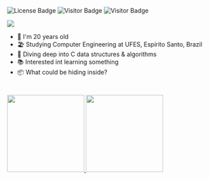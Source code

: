 ![License Badge](https://img.shields.io/badge/license-MIT-blue)
![Visitor Badge](https://visitor-badge.laobi.icu/badge?page_id=edualfo.visitor-badge)
![Visitor Badge](https://img.shields.io/badge/made%20in-brazil-green)



<div align="left">
  <img src="https://readme-typing-svg.herokuapp.com?font=Consolas&weight=400&size=28&duration=4000&pause=600&width=700&height=50&color=fff&center=false&vCenter=true&lines=Hi%2C+I'm+Eduardo+Abreu!%F0%9F%91%8B%F0%9F%91%8B;I'm+a+computer+engineering+student;Check+out+some+cool+stuff+below+%F0%9F%8D%B7%F0%9F%97%BF">
</div>

<div align="left">
  <ul>
    <li>🤠 I'm 20 years old</li>
    <li>🏖️ Studying Computer Engineering at UFES, Espírito Santo, Brazil</li>
    <li>🤿 Diving deep into C data structures & algorithms</li>
    <li>📚 Interested int learning something</li>
    <li>📦 What could be hiding inside?</li>
  </ul>
</div>

#

<div>
  <a href="https://github.com/edualfo">
  <img height="180" src="https://github-readme-stats.vercel.app/api?username=edualfo&show_icons=true&theme=dark&include_all_commits=true&count_private=true&hide_rank=false&border_radius=5&hide_border=false&border_color=555555"/>
  <img height="180" src="https://github-readme-stats.vercel.app/api/top-langs/?username=edualfo&theme=dark&border_radius=5&hide_border=false&border_color=555555&exclude_repo=&hide=&langs_count=10&layout=compact">
</div>

<!---

<div align=left>
  <img height="180" src="https://streak-stats.demolab.com?user=edualfo&ring&theme=transparent&ring=&fire=&currStreakNum=&currStreakLabel=&border_radius=5&hide_border=false">
</div>

#

![snake gif](https://github.com/edualfo/edualfo/blob/output/github-contribution-grid-snake.svg)

--->

<!---
eduabreulfo/eduabreulfo is a ✨ special ✨ repository because its `README.md` (this file) appears on your GitHub profile.
You can click the Preview link to take a look at your changes.
--->
